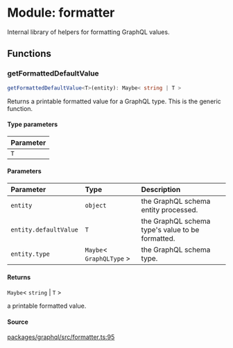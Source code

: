 # Module: formatter

Internal library of helpers for formatting GraphQL values.

## Functions

### getFormattedDefaultValue

```ts
getFormattedDefaultValue<T>(entity): Maybe< string | T >
```

Returns a printable formatted value for a GraphQL type.
This is the generic function.

#### Type parameters

| Parameter |
| :------ |
| `T` |

#### Parameters

| Parameter | Type | Description |
| :------ | :------ | :------ |
| `entity` | `object` | the GraphQL schema entity processed. |
| `entity.defaultValue` | `T` | the GraphQL schema type's value to be formatted. |
| `entity.type` | `Maybe`\< `GraphQLType` \> | the GraphQL schema type. |

#### Returns

`Maybe`\< `string` \| `T` \>

a printable formatted value.

#### Source

[packages/graphql/src/formatter.ts:95](https://github.com/graphql-markdown/graphql-markdown/blob/main/packages/graphql/src/formatter.ts#L95)
